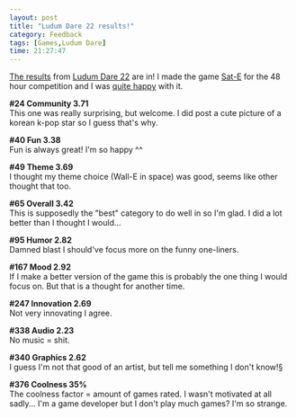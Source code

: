 ```yaml
---
layout: post
title: "Ludum Dare 22 results!"
category: Feedback
tags: [Games,Ludum Dare]
time: 21:27:47
---
```

[The results][res] from [Ludum Dare 22][] are in! I made the game [Sat-E][] for the 48 hour competition and I was [quite happy][postmortem] with it.

**#24 Community 3.71**  
This one was really surprising, but welcome. I did post a cute picture of a korean k-pop star so I guess that's why.

**#40 Fun 3.38**  
Fun is always great! I'm so happy ^^

**#49 Theme 3.69**  
I thought my theme choice (Wall-E in space) was good, seems like other thought that too.

**#65 Overall 3.42**  
This is supposedly the "best" category to do well in so I'm glad. I did a lot better than I thought I would...

**#95 Humor 2.82**  
Damned blast I should've focus more on the funny one-liners.

**#167 Mood 2.92**  
If I make a better version of the game this is probably the one thing I would focus on. But that is a thought for another time.

**#247 Innovation 2.69**  
Not very innovating I agree.

**#338 Audio 2.23**  
No music = shit.

**#340 Graphics 2.62**  
I guess I'm not that good of an artist, but tell me something I don't know!§

**#376 Coolness 35%**  
The coolness factor = amount of games rated. I wasn't motivated at all sadly... I'm a game developer but I don't play much games? I'm so strange.

[res]: http://www.ludumdare.com/compo/ludum-dare-22/?action=preview&uid=1895
[Ludum Dare 22]: http://www.ludumdare.com/compo/2012/01/09/ludum-dare-22-results/
[Sat-E]: /blog/sate
[postmortem]: /blog/postmortem_sate

